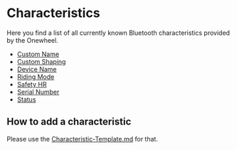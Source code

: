# Characteristics

Here you find a list of all currently known Bluetooth characteristics provided by the Onewheel.

* [Custom Name](Custom_Name_Characteristic.md)
* [Custom Shaping](Custom_Shaping_Characteristic.md)
* [Device Name](Device_Name_Characteristic.md)
* [Riding Mode](Riding_Mode_Characteristic.md)
* [Safety HR](Safety_HR_Characteristic.md)
* [Serial Number](Serial_Number_Characteristic.md)
* [Status](Status_Characteristic.md)

## How to add a characteristic

Please use the [Characteristic-Template.md](Characteristic-Template.md) for that.
